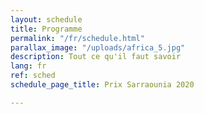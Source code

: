 ```yaml
---
layout: schedule
title: Programme
permalink: "/fr/schedule.html"
parallax_image: "/uploads/africa_5.jpg"
description: Tout ce qu'il faut savoir
lang: fr
ref: sched
schedule_page_title: Prix Sarraounia 2020

---
```


